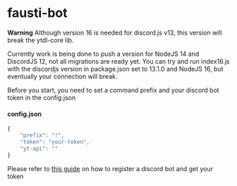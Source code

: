 # fausti-bot
**Warning** Although version 16 is needed for discord.js v13, this version will break the ytdl-core lib.

Currently work is being done to push a version for NodeJS 14 and DiscordJS 12, not all migrations are ready yet. You can try and run index16.js with the discordjs version in package.json set to 13.1.0 and NodeJS 16, but eventually your connection will break.

Before you start, you need to set a command prefix and your discord bot token in the config.json
#### config.json
```javascript
{
    "prefix": "!",
    "token": "your-token",
    "yt-api": ""
}

```

Please refer to [this guide](https://discordpy.readthedocs.io/en/stable/discord.html) on how to register a discord bot and get your token 

